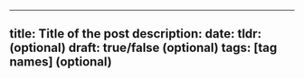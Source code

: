 <!--
 * @Descripttion: 
 * @version: 
 * @Author: Yang Xiao(YXIAO009@e.ntu.edu.sg)
 * @Date: 2022-12-31 15:20:32
 * @LastEditors: Yang Xiao
 * @LastEditTime: 2022-12-31 15:20:35
-->
---
title: Title of the post
description:
date:
tldr: (optional)
draft: true/false (optional)
tags: [tag names] (optional)
---